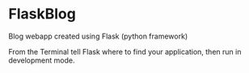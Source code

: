 # FlaskBlog
Blog webapp created using Flask (python framework)

From the Terminal tell Flask where to find your application, then run in development mode.

